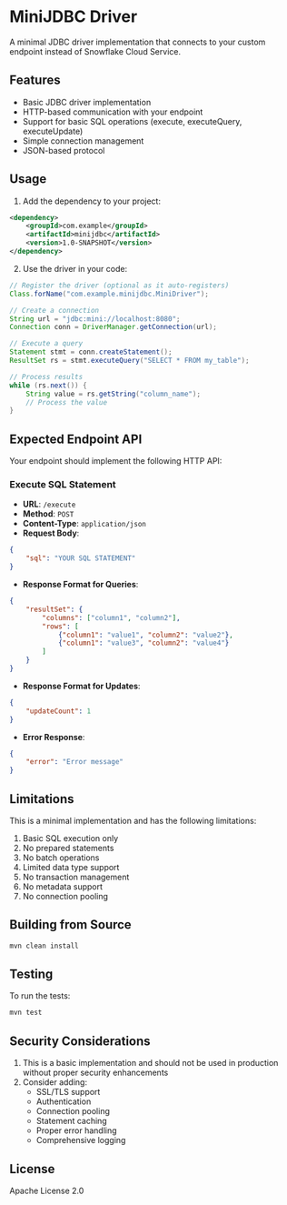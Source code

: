 # MiniJDBC Driver

A minimal JDBC driver implementation that connects to your custom endpoint instead of Snowflake Cloud Service.

## Features

- Basic JDBC driver implementation
- HTTP-based communication with your endpoint
- Support for basic SQL operations (execute, executeQuery, executeUpdate)
- Simple connection management
- JSON-based protocol

## Usage

1. Add the dependency to your project:

```xml
<dependency>
    <groupId>com.example</groupId>
    <artifactId>minijdbc</artifactId>
    <version>1.0-SNAPSHOT</version>
</dependency>
```

2. Use the driver in your code:

```java
// Register the driver (optional as it auto-registers)
Class.forName("com.example.minijdbc.MiniDriver");

// Create a connection
String url = "jdbc:mini://localhost:8080";
Connection conn = DriverManager.getConnection(url);

// Execute a query
Statement stmt = conn.createStatement();
ResultSet rs = stmt.executeQuery("SELECT * FROM my_table");

// Process results
while (rs.next()) {
    String value = rs.getString("column_name");
    // Process the value
}
```

## Expected Endpoint API

Your endpoint should implement the following HTTP API:

### Execute SQL Statement
- **URL**: `/execute`
- **Method**: `POST`
- **Content-Type**: `application/json`
- **Request Body**:
```json
{
    "sql": "YOUR SQL STATEMENT"
}
```
- **Response Format for Queries**:
```json
{
    "resultSet": {
        "columns": ["column1", "column2"],
        "rows": [
            {"column1": "value1", "column2": "value2"},
            {"column1": "value3", "column2": "value4"}
        ]
    }
}
```
- **Response Format for Updates**:
```json
{
    "updateCount": 1
}
```
- **Error Response**:
```json
{
    "error": "Error message"
}
```

## Limitations

This is a minimal implementation and has the following limitations:

1. Basic SQL execution only
2. No prepared statements
3. No batch operations
4. Limited data type support
5. No transaction management
6. No metadata support
7. No connection pooling

## Building from Source

```bash
mvn clean install
```

## Testing

To run the tests:

```bash
mvn test
```

## Security Considerations

1. This is a basic implementation and should not be used in production without proper security enhancements
2. Consider adding:
   - SSL/TLS support
   - Authentication
   - Connection pooling
   - Statement caching
   - Proper error handling
   - Comprehensive logging

## License

Apache License 2.0